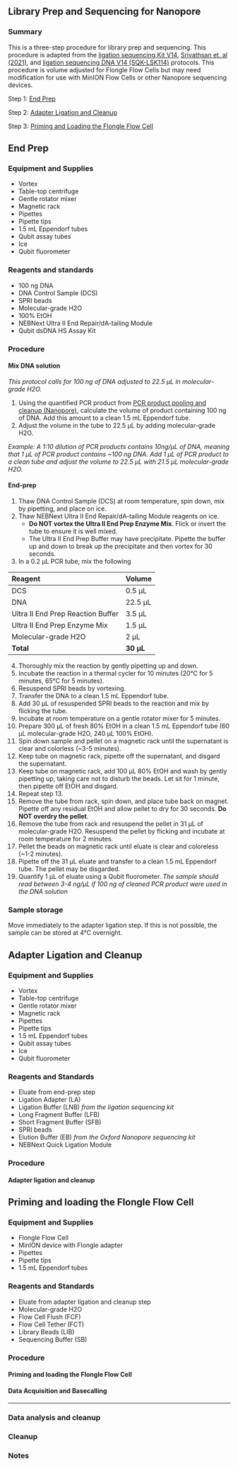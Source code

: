 ## Library Prep and Sequencing for Nanopore

### Summary
This is a three-step procedure for library prep and sequencing. This procedure is adapted from the [ligation sequencing Kit V14](https://github.com/ken-inoue/lab_protocols/files/14776449/Ligation_Sequencing.pdf), [Srivathsan et. al (2021)](https://doi.org/10.1186/s12915-021-01141-x), and [ligation sequencing DNA V14 (SQK-LSK114)](https://github.com/ken-inoue/lab_protocols/files/14776483/genomic-dna-by-ligation-sqk-lsk114-GDE_9161_v114_revU_29Jun2022-minion.pdf) protocols. This procedure is volume adjusted for Flongle Flow Cells but may need modification for use with MinION Flow Cells or other Nanopore sequencing devices.

Step 1: [End Prep](https://github.com/ken-inoue/lab_protocols/blob/main/Nanopore.md#end-prep)

Step 2: [Adapter Ligation and Cleanup](https://github.com/ken-inoue/lab_protocols/blob/main/Nanopore.md#adapter-ligation-and-cleanup)

Step 3: [Priming and Loading the Flongle Flow Cell](https://github.com/ken-inoue/lab_protocols/blob/main/Nanopore.md#priming-and-loading-the-flongle-flow-cell)

## End Prep
### Equipment and Supplies
- Vortex
- Table-top centrifuge
- Gentle rotator mixer
- Magnetic rack
- Pipettes
- Pipette tips
- 1.5 mL Eppendorf tubes
- Qubit assay tubes
- Ice
- Qubit fluorometer

### Reagents and standards
- 100 ng DNA 
- DNA Control Sample (DCS)
- SPRI beads
- Molecular-grade H2O
- 100% EtOH
- NEBNext Ultra II End Repair/dA-tailing Module
- Qubit dsDNA HS Assay Kit

### Procedure
#### Mix DNA solution
*This protocol calls for 100 ng of DNA adjusted to 22.5 µL in molecular-grade H2O.*
1. Using the quantified PCR product from [PCR product pooling and cleanup (Nanopore)](Nanopore_Product_Pooling.md), calculate the volume of product containing 100 ng of DNA. Add this amount to a clean 1.5 mL Eppendorf tube.
2. Adjust the volume in the tube to 22.5 µL by adding molecular-grade H2O.

*Example: A 1:10 dilution of PCR products contains 10ng/µL of DNA, meaning that 1 µL of PCR product contains ~100 ng DNA. Add 1 µL of PCR product to a clean tube and adjust the volume to 22.5 µL with 21.5 µL molecular-grade H2O.*
#### End-prep
1. Thaw DNA Control Sample (DCS) at room temperature, spin down, mix by pipetting, and place on ice.
2. Thaw NEBNext Ultra II End Repair/dA-tailing Module reagents on ice.
    - **Do NOT vortex the Ultra II End Prep Enzyme Mix**. Flick or invert the tube to ensure it is well mixed.
    - The Ultra II End Prep Buffer may have precipitate. Pipette the buffer up and down to break up the precipitate and then vortex for 30 seconds.
3. In a 0.2 μL PCR tube, mix the following

|Reagent	|Volume|
|:--------|:-----|
|DCS|0.5 µL|
|DNA|22.5 µL|
|Ultra II End Prep Reaction Buffer|3.5 µL|
|Ultra II End Prep Enzyme Mix|1.5 µL|
|Molecular-grade H2O|2 µL|
|**Total**|**30 µL**|

4. Thoroughly mix the reaction by gently pipetting up and down.
5. Incubate the reaction in a thermal cycler for 10 minutes (20°C for 5 minutes, 65°C for 5 minutes).
6. Resuspend SPRI beads by vortexing.
7. Transfer the DNA to a clean 1.5 mL Eppendorf tube.
8. Add 30 µL of resuspended SPRI beads to the reaction and mix by flicking the tube.
9. Incubate at room temperature on a gentle rotator mixer for 5 minutes.
10. Prepare 300 µL of fresh 80% EtOH in a clean 1.5 mL Eppendorf tube (60 µL molecular-grade H2O, 240 µL 100% EtOH).
11. Spin down sample and pellet on a magnetic rack until the supernatant is clear and colorless (~3-5 minutes).
12. Keep tube on magnetic rack, pipette off the supernatant, and disgard the supernatant.
13. Keep tube on magnetic rack, add 100 µL 80% EtOH and wash by gently pipetting up, taking care not to disturb the beads. Let sit for 1 minute, then pipette off EtOH and disgard.
14. Repeat step 13.
15. Remove the tube from rack, spin down, and place tube back on magnet. Pipette off any residual EtOH and allow pellet to dry for 30 seconds. **Do NOT overdry the pellet**.
16. Remove the tube from rack and resuspend the pellet in 31 µL of molecular-grade H2O. Resuspend the pellet by flicking and incubate at room temperature for 2 minutes.
17. Pellet the beads on magnetic rack until eluate is clear and coloreless (~1-2 minutes).
18. Pipette off the 31 µL eluate and transfer to a clean 1.5 mL Eppendorf tube. The pellet may be disgarded.
19. Quantify 1 µL of eluate using a Qubit fluorometer. *The sample should read between 3-4 ng/µL if 100 ng of cleaned PCR product were used in the DNA solution*
### Sample storage
Move immediately to the adapter ligation step. If this is not possible, the sample can be stored at 4°C overnight.

## Adapter Ligation and Cleanup
### Equipment and Supplies
- Vortex
- Table-top centrifuge
- Gentle rotator mixer
- Magnetic rack
- Pipettes
- Pipette tips
- 1.5 mL Eppendorf tubes
- Qubit assay tubes
- Ice
- Qubit fluorometer

### Reagents and Standards
- Eluate from end-prep step
- Ligation Adapter (LA)
- Ligation Buffer (LNB) *from the ligation sequencing kit*
- Long Fragment Buffer (LFB)
- Short Fragment Buffer (SFB)
- SPRI beads
- Elution Buffer (EB) *from the Oxford Nanopore sequencing kit*
- NEBNext Quick Ligation Module

### Procedure
#### Adapter ligation and cleanup

## Priming and loading the Flongle Flow Cell
### Equipment and Supplies
- Flongle Flow Cell
- MinION device with Flongle adapter
- Pipettes
- Pipette tips
- 1.5 mL Eppendorf tubes

### Reagents and Standards
- Eluate from adapter ligation and cleanup step
- Molecular-grade H2O
- Flow Cell Flush (FCF)
- Flow Cell Tether (FCT)
- Library Beads (LIB)
- Sequencing Buffer (SB)

### Procedure
#### Priming and loading the Flongle Flow Cell

#### Data Acquisition and Basecalling

***
### Data analysis and cleanup

### Cleanup

### Notes


